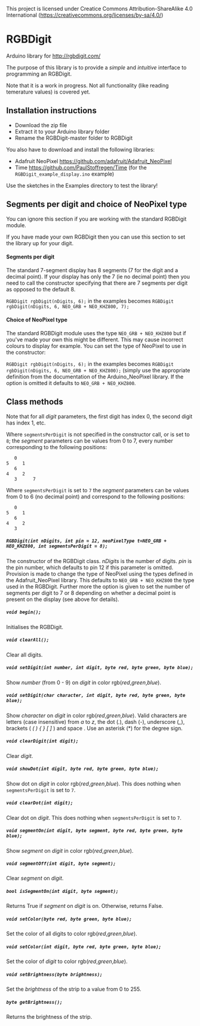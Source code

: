 This project is licensed under Creatice Commons Attribution-ShareAlike 4.0 International (https://creativecommons.org/licenses/by-sa/4.0/)

# RGBDigit
Arduino library for http://rgbdigit.com/

The purpose of this library is to provide a *simple* and *intuitive* interface to programming an RGBDigit.

Note that it is a work in progress. Not all functionality (like reading temerature values) is covered yet.

## Installation instructions
* Download the zip file
* Extract it to your Arduino library folder
* Rename the RGBDigit-master folder to RGBDigit
 
You also have to download and install the following libraries:
* Adafruit NeoPixel https://github.com/adafruit/Adafruit_NeoPixel
* Time https://github.com/PaulStoffregen/Time (for the `RGBDigit_example_display.ino` example)

Use the sketches in the Examples directory to test the library!

## Segments per digit and choice of NeoPixel type
You can ignore this section if you are working with the standard RGBDigit module.

If you have made your own RGBDigit then you can use this section to set the library up for your digit.

#### Segments per digit
The standard 7-segment display has 8 segments (7 for the digit and a decimal point).  If your display has only the 7 (ie no decimal point) then you need to call the constructor specifying that there are 7 segments per digit as opposed to the default 8.

`RGBDigit rgbDigit(nDigits, 6);` in the examples becomes `RGBDigit rgbDigit(nDigits, 6, NEO_GRB + NEO_KHZ800, 7);`

#### Choice of NeoPixel type
The standard RGBDigit module uses the type `NEO_GRB + NEO_KHZ800` but if you've made your own this might be different.  This may cause incorrect colours to display for example.  You can set the type of NeoPixel to use in the constructor:

`RGBDigit rgbDigit(nDigits, 6);` in the examples becomes `RGBDigit rgbDigit(nDigits, 6, NEO_GRB + NEO_KHZ800);` (simply use the appropriate definition from the documentation of the Arduino_NeoPixel library.  If the option is omitted it defaults to `NEO_GRB + NEO_KHZ800`.

## Class methods
Note that for all *digit* parameters, the first digit has index 0, the second digit has index 1, etc.

Where `segmentsPerDigit` is not specified in the constructor call, or is set to `8`; the *segment* parameters can be values from 0 to 7, every number corresponding to the following positions:

       0
    5     1
       6
    4     2
       3      7

Where `segmentsPerDigit` is set to `7` the *segment* parameters can be values from 0 to 6 (no decimal point) and correspond to the following positions:

       0
    5     1
       6
    4     2
       3

##### ```RGBDigit(int nDigits, int pin = 12, neoPixelType t=NEO_GRB + NEO_KHZ800, int segmentsPerDigit = 8);```

The constructor of the RGBDigit class. *nDigits* is the number of digits. *pin* is the pin number, which defaults to pin 12 if this parameter is omitted.  Provision is made to change the type of NeoPixel using the types defined in the Adafruit_NeoPixel library.  This defaults to `NEO_GRB + NEO_KHZ800` the type used in the RGBDigit.  Further more the option is given to set the number of segments per digit to 7 or 8 depending on whether a decimal point is present on the display (see above for details).

##### ```void begin();```

Initialises the RGBDigit.

##### ```void clearAll();```

Clear all digits.

##### ```void setDigit(int number, int digit, byte red, byte green, byte blue);```

Show *number* (from 0 - 9) on *digit* in color rgb(*red*,*green*,*blue*).

##### ```void setDigit(char character, int digit, byte red, byte green, byte blue);```

Show *character* on *digit* in color rgb(*red*,*green*,*blue*). Valid characters are letters (case insensitive) from *a* to *z*, the dot (*.*), dash (*-*), underscore (*_*), brackets ( *( ) { } [ ]* ) and space . Use an asterisk (*) for the degree sign.

##### ```void clearDigit(int digit);```

Clear *digit*.

##### ```void showDot(int digit, byte red, byte green, byte blue);```

Show dot on *digit* in color rgb(*red*,*green*,*blue*). This does nothing when `segmentsPerDigit` is set to `7`.

##### ```void clearDot(int digit);```

Clear dot on *digit*. This does nothing when `segmentsPerDigit` is set to `7`.

##### ```void segmentOn(int digit, byte segment, byte red, byte green, byte blue);```

Show *segment* on *digit* in color rgb(*red*,*green*,*blue*).

##### ```void segmentOff(int digit, byte segment);```

Clear *segment* on *digit*.

##### ```bool isSegmentOn(int digit, byte segment);```

Returns True if *segment* on *digit* is on. Otherwise, returns False.

##### ```void setColor(byte red, byte green, byte blue);```

Set the color of all digits to color rgb(*red*,*green*,*blue*).

##### ```void setColor(int digit, byte red, byte green, byte blue);```

Set the color of *digit* to color rgb(*red*,*green*,*blue*).

##### ```void setBrightness(byte brightness);```

Set the *brightness* of the strip to a value from 0 to 255.

##### ```byte getBrightness();```

Returns the brightness of the strip.
